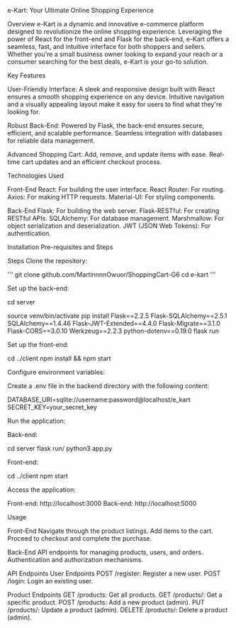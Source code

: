 e-Kart: Your Ultimate Online Shopping Experience

Overview
e-Kart is a dynamic and innovative e-commerce platform designed to revolutionize the online shopping experience. 
Leveraging the power of React for the front-end and Flask for the back-end, e-Kart offers a seamless, fast, and intuitive interface for both shoppers and sellers.
Whether you're a small business owner looking to expand your reach or a consumer searching for the best deals, e-Kart is your go-to solution.

Key Features

User-Friendly Interface:
A sleek and responsive design built with React ensures a smooth shopping experience on any device.
Intuitive navigation and a visually appealing layout make it easy for users to find what they're looking for.

Robust Back-End:
Powered by Flask, the back-end ensures secure, efficient, and scalable performance.
Seamless integration with databases for reliable data management.

Advanced Shopping Cart:
Add, remove, and update items with ease.
Real-time cart updates and an efficient checkout process.

Technologies Used

Front-End
React: For building the user interface.
React Router: For routing.
Axios: For making HTTP requests.
Material-UI: For styling components.

Back-End
Flask: For building the web server.
Flask-RESTful: For creating RESTful APIs.
SQLAlchemy: For database management.
Marshmallow: For object serialization and deserialization.
JWT (JSON Web Tokens): For authentication.

Installation Pre-requisites and Steps

Steps
Clone the repository:

'''
git clone github.com/MartinnnnOwuor/ShoppingCart-G6
cd e-kart
'''

Set up the back-end:

cd server

source venv/bin/activate
pip install Flask==2.2.5 Flask-SQLAlchemy==2.5.1 SQLAlchemy==1.4.46 Flask-JWT-Extended==4.4.0 Flask-Migrate==3.1.0 Flask-CORS==3.0.10 Werkzeug==2.2.3 python-dotenv==0.19.0
flask run

Set up the front-end:

cd ../client
npm install && npm start


Configure environment variables:

Create a .env file in the backend directory with the following content:

DATABASE_URI=sqlite://username:password@localhost/e_kart
SECRET_KEY=your_secret_key

Run the application:

Back-end:

cd server
flask run/ python3 app.py

Front-end:

cd ../client
npm start

Access the application:

Front-end: http://localhost:3000
Back-end: http://localhost:5000


Usage

Front-End
Navigate through the product listings.
Add items to the cart.
Proceed to checkout and complete the purchase.

Back-End
API endpoints for managing products, users, and orders.
Authentication and authorization mechanisms.

API Endpoints
User Endpoints
POST /register: Register a new user.
POST /login: Login an existing user.

Product Endpoints
GET /products: Get all products.
GET /products/<id>: Get a specific product.
POST /products: Add a new product (admin).
PUT /products/<id>: Update a product (admin).
DELETE /products/<id>: Delete a product (admin).


